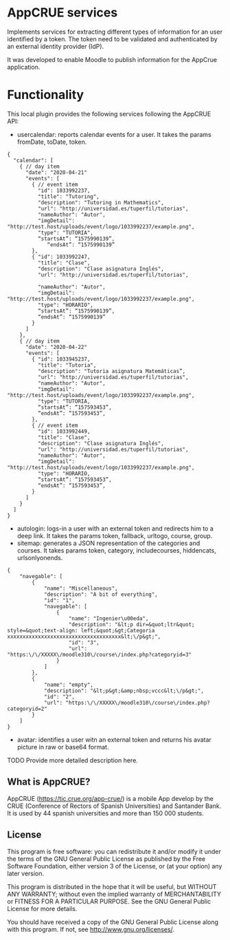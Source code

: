 # AppCRUE services #

Implements services for extracting different types of information for an user identified by a token.
The token need to be validated and authenticated by an external identity provider (IdP).

It was developed to enable Moodle to publish information for the AppCrue application.
# Functionality #

This local plugin provides the following services following the AppCRUE API:
- usercalendar: reports calendar events for a user. It takes the params fromDate, toDate, token.

```
{
  "calendar": [
    { // day item
      "date": "2020-04-21"
      "events": [
        { // event item
          "id": 1033992237,
          "title": "Tutoring",
          "description": "Tutoring in Mathematics",
          "url": "http://universidad.es/tuperfil/tutorias",
          "nameAuthor": "Autor",
          "imgDetail": "http://test.host/uploads/event/logo/1033992237/example.png",
          "type": "TUTORIA",
          “startsAt”: “1575990139”,
             “endsAt”: “1575990139”
        },
        { "id": 1033992247,
          "title": "Clase",
          "description": "Clase asignatura Inglés",
          "url": "http://universidad.es/tuperfil/tutorias",

          "nameAuthor": "Autor",
          "imgDetail": "http://test.host/uploads/event/logo/1033992237/example.png",
          "type": "HORARIO",
          “startsAt”: “1575990139”,
          “endsAt”: “1575990139”
        }
      ]
    },
    { // day item
      "date": "2020-04-22"
      "events": [
        { "id": 1033945237,
          "title": "Tutoria",
          "description": "Tutoria asignatura Matemáticas”,
          "url": "http://universidad.es/tuperfil/tutorias",
          "nameAuthor": "Autor",
          "imgDetail": "http://test.host/uploads/event/logo/1033992237/example.png",
          "type": "TUTORIA,
          “startsAt”: “157593453”,
          “endsAt”: “157593453”,
        },
        { // event item
          "id": 1033992449,
          "title": "Clase",
          "description": "Clase asignatura Inglés",
          "url": "http://universidad.es/tuperfil/tutorias",
          "nameAuthor": "Autor",
          "imgDetail": "http://test.host/uploads/event/logo/1033992237/example.png",
          "type": "HORARIO,
          “startsAt”: “157593453”,
          “endsAt”: “157593453”,
        }
      ]
    }
  ]
}

```
- autologin: logs-in a user with an external token and redirects him to a deep link. It takes the params token, fallback, urltogo, course, group.
- sitemap: generates a JSON representation of the categories and courses. It takes params token, category, includecourses, hiddencats, urlsonlyonends.
```
{
    "navegable": [
        {
            "name": "Miscellaneous",
            "description": "A bit of everything",
            "id": "1",
            "navegable": [
                {
                    "name": "Ingenier\u00eda",
                    "description": "&lt;p dir=&quot;ltr&quot; style=&quot;text-align: left;&quot;&gt;Categoria xxxxxxxxxxxxxxxxxxxxxxxxxxxxxxxxxxxxx&lt;\/p&gt;",
                    "id": "3",
                    "url": "https:\/\/XXXXX\/moodle310\/course\/index.php?categoryid=3"
                }
            ]
        },
        {
            "name": "empty",
            "description": "&lt;p&gt;&amp;nbsp;vccc&lt;\/p&gt;",
            "id": "2",
            "url": "https:\/\/XXXXX\/moodle310\/course\/index.php?categoryid=2"
        }
    ]
}
```
- avatar: identifies a user witn an external token and returns his avatar picture in raw or base64 format.

TODO Provide more detailed description here.

## What is AppCRUE? ##

AppCRUE (https://tic.crue.org/app-crue/) is a mobile App develop by the CRUE (Conference of Rectors of Spanish Universities) and Santander Bank. It is used by 44 spanish universities and more than 150 000 students.

## License ##

This program is free software: you can redistribute it and/or modify it under
the terms of the GNU General Public License as published by the Free Software
Foundation, either version 3 of the License, or (at your option) any later
version.

This program is distributed in the hope that it will be useful, but WITHOUT ANY
WARRANTY; without even the implied warranty of MERCHANTABILITY or FITNESS FOR A
PARTICULAR PURPOSE.  See the GNU General Public License for more details.

You should have received a copy of the GNU General Public License along with
this program.  If not, see <http://www.gnu.org/licenses/>.

